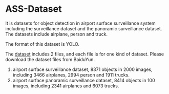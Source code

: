 # ASS-Dataset

It is datasets for object detection in airport surface surveillance system including the surveillance dataset and the panoramic surveillance dataset. The datasets include airplane, person and truck.

The format of this dataset is YOLO.

The [dataset](https://pan.baidu.com/s/1gV2P-9XTO9fycKQKW2u2XQ) includes 2 files, and each file is for one kind of dataset. Please download the dataset files from BaiduYun.
 1. airport surface surveillance dataset, 8371 objects in 2000 images, including 3466 airplanes, 2994 person and 1911 trucks.
 2. airport surface panoramic surveillance dataset, 8414 objects in 100 images, including 2341 airplanes and 6073 trucks.



